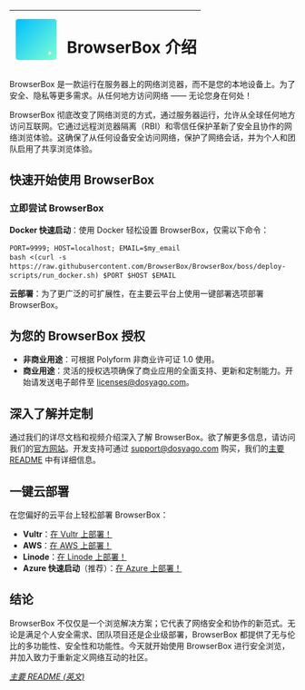 | <img style="width:80px; height:80px;" src="https://raw.githubusercontent.com/BrowserBox/BrowserBox/boss/docs/icon.svg" alt="BrowserBox Logo 2023"> | <h1>BrowserBox 介绍</h1> |
|------|------|

BrowserBox 是一款运行在服务器上的网络浏览器，而不是您的本地设备上。为了安全、隐私等更多需求。从任何地方访问网络 —— 无论您身在何处！

BrowserBox 彻底改变了网络浏览的方式，通过服务器运行，允许从全球任何地方访问互联网。它通过远程浏览器隔离（RBI）和零信任保护革新了安全且协作的网络浏览体验。这确保了从任何设备安全访问网络，保护了网络会话，并为个人和团队启用了共享浏览体验。

## 快速开始使用 BrowserBox

### 立即尝试 BrowserBox

**Docker 快速启动**：使用 Docker 轻松设置 BrowserBox，仅需以下命令：

```console
PORT=9999; HOST=localhost; EMAIL=$my_email
bash <(curl -s https://raw.githubusercontent.com/BrowserBox/BrowserBox/boss/deploy-scripts/run_docker.sh) $PORT $HOST $EMAIL
```

**云部署**：为了更广泛的可扩展性，在主要云平台上使用一键部署选项部署 BrowserBox。

## 为您的 BrowserBox 授权

- **非商业用途**：可根据 Polyform 非商业许可证 1.0 使用。
- **商业用途**：灵活的授权选项确保了商业应用的全面支持、更新和定制能力。开始请发送电子邮件至 licenses@dosyago.com。

## 深入了解并定制

通过我们的详尽文档和视频介绍深入了解 BrowserBox。欲了解更多信息，请访问我们的[官方网站](https://dosyago.com)。开发支持可通过 support@dosyago.com 购买，我们的[主要 README](https://github.com/BrowserBox/BrowserBox) 中有详细信息。

## 一键云部署

在您偏好的云平台上轻松部署 BrowserBox：

- **Vultr**：[在 Vultr 上部署！](https://my.vultr.com/deploy?marketplace_app=browserbox&marketplace_vendor_username=DOSYAGO&_gl=1*66yk24*_ga*NDY0MTUzODIzLjE2OTM0Nzg4MDA.*_ga_K6536FHN4D*MTcwNTM3NzY0NS40NC4xLjE3MDUzNzgyMzMuMjguMC4w)
- **AWS**：[在 AWS 上部署！](https://us-east-1.console.aws.amazon.com/cloudformation/home#/stacks/quickcreate?stackName=My-BrowserBox&templateURL=https://dosyago-external.s3.us-west-1.amazonaws.com/cloud-formation-template.yaml)
- **Linode**：[在 Linode 上部署！](https://cloud.linode.com/linodes/create?type=StackScripts&subtype=Community&stackScriptID=1279678)
- **Azure 快速启动**（推荐）：[在 Azure 上部署！](https://portal.azure.com/#create/Microsoft.Template/uri/https%3A%2F%2Fraw.githubusercontent.com%2FAzure%2Fazure-quickstart-templates%2Fmaster%2Fapplication-workloads%2Fdosyago%2Fbrowserbox%2Fazuredeploy.json/createUIDefinitionUri/https%3A%2F%2Fraw.githubusercontent.com%2FAzure%2Fazure-quickstart-templates%2Fmaster%2Fapplication-workloads%2Fdosyago%2Fbrowserbox%2FcreateUiDefinition.json)

## 结论

BrowserBox 不仅仅是一个浏览解决方案；它代表了网络安全和协作的新范式。无论是满足个人安全需求、团队项目还是企业级部署，BrowserBox 都提供了无与伦比的多功能性、安全性和功能性。今天就开始使用 BrowserBox 进行安全浏览，并加入致力于重新定义网络互动的社区。

*[主要 README (英文)](https://github.com/BrowserBox/BrowserBox?tab=readme-ov-file#browserbox-)*

